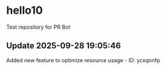 # hello10
Test repository for PR Bot

## Update 2025-09-28 19:05:46
Added new feature to optimize resource usage - ID: ycxqnnfp


